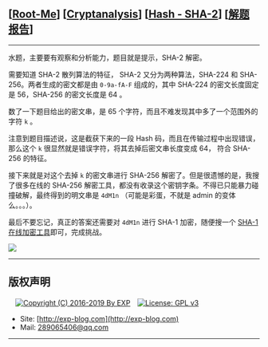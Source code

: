 ## [[Root-Me](https://www.root-me.org/)] [[Cryptanalysis](https://www.root-me.org/en/Challenges/Cryptanalysis/)] [[Hash - SHA-2](https://www.root-me.org/en/Challenges/Cryptanalysis/Hash-SHA-2)] [[解题报告](http://exp-blog.com/2019/01/13/pid-2878/)]

------

水题，主要要有观察和分析能力，题目就是提示，SHA-2 解密。

需要知道 SHA-2 散列算法的特征， SHA-2 又分为两种算法，SHA-224 和 SHA-256。两者生成的密文都是由 `0-9a-fA-F` 组成的，其中 SHA-224 的密文长度固定是 56，SHA-256 的密文长度是 64 。

数了一下题目给出的密文串，是 65 个字符，而且不难发现其中多了一个范围外的字符 `k` 。

注意到题目描述说，这是截获下来的一段 Hash 码，而且在传输过程中出现错误，那么这个 `k` 很显然就是错误字符，将其去掉后密文串长度变成 64， 符合 SHA-256 的特征。

接下来就是对这个去掉 `k` 的密文串进行 SHA-256 解密了。但是很遗憾的是，我搜了很多在线的 SHA-256 解密工具，都没有收录这个密钥字条。不得已只能暴力碰撞破解，最终得到的明文串是 `4dM1n` （可能是彩蛋，不就是 admin 的变体么。。。）。

最后不要忘记，真正的答案还需要对 `4dM1n` 进行 SHA-1 加密，随便搜一个 [SHA-1 在线加密工具](http://www.ttmd5.com/hash.php?type=5)即可，完成挑战。

![](https://github.com/lyy289065406/CTF-Solving-Reports/blob/master/rootme/Cryptanalysis/%5B04%5D%20%5B5P%5D%20Hash%20-%20SHA-2/imgs/01.png)

------

## 版权声明

　[![Copyright (C) 2016-2019 By EXP](https://img.shields.io/badge/Copyright%20(C)-2016~2019%20By%20EXP-blue.svg)](http://exp-blog.com)　[![License: GPL v3](https://img.shields.io/badge/License-GPL%20v3-blue.svg)](https://www.gnu.org/licenses/gpl-3.0)
  

- Site: [http://exp-blog.com](http://exp-blog.com) 
- Mail: <a href="mailto:289065406@qq.com?subject=[EXP's Github]%20Your%20Question%20（请写下您的疑问）&amp;body=What%20can%20I%20help%20you?%20（需要我提供什么帮助吗？）">289065406@qq.com</a>


------
